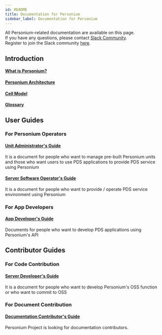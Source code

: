 ```yaml
---
id: README
title: Documentation for Personium
sidebar_label: Documentation for Personium
---
```


All Personium-related documentation are available on this page.  
If you have any questions, please contact [Slack Community](https://personium-io.slack.com/).  
Register to join the Slack community [here](https://bit.ly/Join_Personium_Slack).  

## Introduction

#### [What is Personium?](./overview/001_Introduction.md)
#### [Personium Architecture](./user_guide/001_Personium_Architecture.md)
#### [Cell Model](./user_guide/005_Model_construction.md)
#### [Glossary](./user_guide/008_Glossary.md)

## User Guides

### For Personium Operators

#### [Unit Administrator's Guide](./unit-administrator/README)

It is a document for people who want to manage pre-built Personium units and those who want users to use PDS applications to provide PDS service using Personium

#### [Server Software Operator's Guide](./server-operator/README)

It is a document for people who want to provide / operate PDS service environment using Personium

### For App Developers

#### [App Developer's Guide](./app-developer/README)

Documents for people who want to develop PDS applications using Personium's API

## Contributor Guides

### For Code Contribution  

#### [Server Developer's Guide](./software-developer/README)

It is a document for people who want to develop Personium's OSS function or who want to commit to OSS

### For Document Contribution

#### [Documentation Contributor's Guide](./document-writer/README)

Personium Project is looking for documentation contributors.
